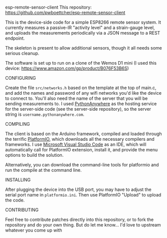 esp-remote-sensor-client
This repository: https://github.com/pwboettcher/esp-remote-sensor-client

This is the device-side code for a simple ESP8266 remote sensor system.
It currently measures a passive-IR "activity level" and a strain-gauge
level, and uploads the measurements periodically via a JSON message to
a REST endpoint.

The skeleton is present to allow additional sensors, though it all needs
some serious cleanup.

The software is set up to run on a clone of the Wemos D1 mini (I used this
device: https://www.amazon.com/gp/product/B076F53B6S)

CONFIGURING

Create the file `src/networks.h` based on the template at the top of main.c,
and add the names and password of any wifi networks you'd like the device
to connect to.  You'll also need the name of the server that you will be
sending measurements to.  I used [PythonAnywhere](https://pythonanywhere.com)
as the hosting service for the server-side code (see the server-side 
repository), so the server string is `username.pythonanywhere.com`.

COMPILING

The client is based on the Arduino framework, compiled and loaded through
the terrific [PlatformIO](https://platformio.org), which downloads all
the necessary compilers and frameworks.  I use
[Microsoft Visual Studio Code](https://code.visualstudio.com) as an IDE,
which will automatically call for PlatformIO extension, install it,
and provide the menu options to build the solution.

Alternatively, you can download the command-line tools for platformio
and run the compile at the command line.

INSTALLING

After plugging the device into the USB port, you may have to adjust the
serial port name in `platformio.ini`.  Then use PlatformIO "Upload" to
upload the code.

CONTRIBUTING

Feel free to contribute patches directly into this repository, or to fork
the repository and do your own thing.  But do let me know... I'd love
to upstream whatever you come up with

